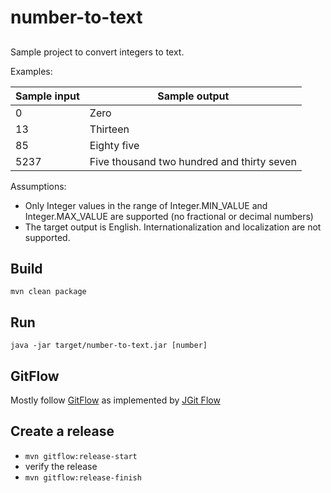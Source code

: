 # number-to-text

## 

Sample project to convert integers to text.

Examples:

| Sample input | Sample output |
|--------------|---------------|
| 0            | Zero          |
| 13           | Thirteen      |
| 85           | Eighty five   |
| 5237         | Five thousand two hundred and thirty seven |

Assumptions:

* Only Integer values in the range of Integer.MIN_VALUE and Integer.MAX_VALUE are supported (no fractional or decimal numbers)
* The target output is English.  Internationalization and localization are not supported.

## Build

	mvn clean package

## Run

	java -jar target/number-to-text.jar [number]
	
## GitFlow

Mostly follow [GitFlow](https://www.atlassian.com/git/tutorials/comparing-workflows/gitflow-workflow "GitFlow") as implemented by [JGit Flow](https://bitbucket.org/atlassian/jgit-flow/wiki/goals.wiki)

## Create a release

- `mvn gitflow:release-start`
- verify the release
- `mvn gitflow:release-finish`	